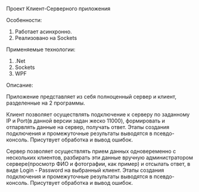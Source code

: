 ﻿Проект Клиент-Серверного приложения

Особенности:
1. Работает  асинхронно.
2. Реализовано на Sockets

Применяемые технологии:
1. .Net
2. Sockets
3. WPF

Описание:

Приложение представляет из себя полноценный сервер и клиент, разделенные на 2 программы.

Клиент позволяет осуществлять подключение к серверу по заданному IP и Port(в данной версии задан жеско 11000), формировать и отпарвлять данные на сервер, получать ответ. 
Этапы создания подключения и промежуточные результаты выводятся в псевдо-консоль.
Присутвует обработка и вывод ошибок.

Сервер позволяет осуществлять прием данных одновеременно с нескольких клиентов, разбирать эти данные вручную администратором сервере(просмотр ФИО и фотографии, как пример) и отсылать ответ, в виде Login - Password на выбранный клиент.
Этапы создания подключения и промежуточные результаты выводятся в псевдо-консоль.
Присутвует обработка и вывод ошибок.